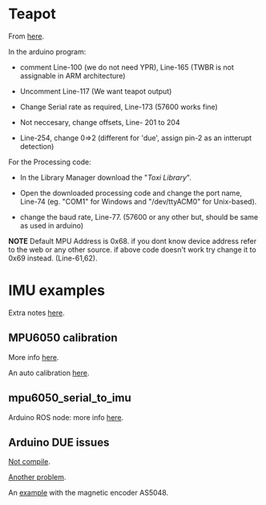 # Teapot

From [here](http://arduinoandmpu6050.blogspot.com.ar/2013/11/arduino-due-wiht-mpu6050.html).

In the arduino program:

- comment Line-100 (we do not need YPR), Line-165 (TWBR is not assignable in ARM architecture)

- Uncomment Line-117 (We want teapot output)

- Change Serial rate as required, Line-173 (57600 works fine)

- Not neccesary, change offsets, Line- 201 to 204

- Line-254, change 0=>2 (different for 'due', assign pin-2 as an intterupt detection)

For the Processing code:

- In the Library Manager download the "_Toxi Library_".

- Open the downloaded processing code and change the port name, Line-74 (eg. "COM1" for Windows and "/dev/ttyACM0" for Unix-based).

- change the baud rate, Line-77. (57600 or any other but, should be same as used in arduino) 

**NOTE** Default MPU Address is 0x68. if you dont know device address refer to the web or any other source. if above code doesn't work try change it to 0x69 instead. (Line-61,62).

# IMU examples

Extra notes [here](https://docs.google.com/document/d/1qAH08FEJKtgD55jEGmZ0EA3cySXDe4CYROtKoIuOLTE/edit?usp=sharing).

## MPU6050 calibration

More info [here](https://www.i2cdevlib.com/forums/topic/96-arduino-sketch-to-automatically-calculate-mpu6050-offsets/).

An auto calibration [here](http://42bots.com/tutorials/arduino-script-for-mpu-6050-auto-calibration/).

## mpu6050_serial_to_imu

Arduino ROS node: more info [here](https://github.com/fsteinhardt/mpu6050_serial_to_imu).

## Arduino DUE issues

[Not compile](https://github.com/ros-drivers/rosserial/issues/85).

[Another problem](https://github.com/ros-drivers/rosserial/issues/113).

An [example](http://forum.arduino.cc/index.php?topic=318110.0) with the magnetic encoder AS5048.